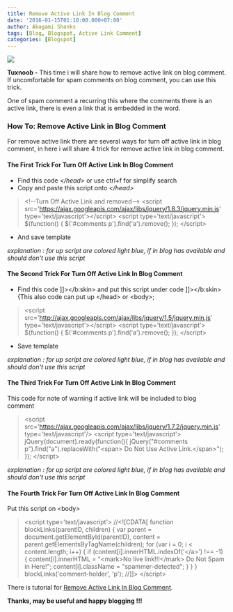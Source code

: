 ```yaml
---
title: Remove Active Link In Blog Comment
date: '2016-01-15T01:10:00.000+07:00'
author: Akagami Shanks
tags: [Blog, Blogspot, Active Link Comment]
categories: [Blogspot]
---
```


![](http://2.bp.blogspot.com/-qRCwATUPtL4/Vpfa706as9I/AAAAAAAACv4/BhYGgBbaO78/s1600/bloggericon.png)

**Tuxnoob -** This time i will share how to remove active link on blog comment. If uncomfortable for spam comments on blog comment, you can use this trick.  

One of spam comment a recurring this where the comments there is an active link, there is even a link that is embedded in the word.  

### How To: Remove Active Link in Blog Comment

For remove active link there are several ways for turn off active link in blog comment, in here i will share 4 trick for remove active link in blog comment.  

#### The First Trick For Turn Off Active Link In Blog Comment

* Find this code _&lt;/head&gt;_ or use ctrl+f for simplify search
* Copy and paste this script onto _&lt;/head&gt;_ 

> &lt;!--Turn Off Active Link and removed--&gt; &lt;script src='https://ajax.googleapis.com/ajax/libs/jquery/1.8.3/jquery.min.js' type='text/javascript'&gt;&lt;/script&gt; &lt;script type='text/javascript'&gt; $(function() { $('#comments p').find('a').remove(); }); &lt;/script&gt;

* And save template

_explanation : for up script are colored light blue, if in blog has available and should don't use this script_

#### The Second Trick For Turn Off Active Link In Blog Comment

* Find this code \]\]>&lt;/b:skin&gt; and put this script under code \]\]>&lt;/b:skin&gt; {This also code can put up &lt;/head&gt; or &lt;body&gt;;

> &lt;script src='http://ajax.googleapis.com/ajax/libs/jquery/1.5/jquery.min.js' type='text/javascript'&gt;&lt;/script&gt; &lt;script type='text/javascript'&gt; $(function() { $('#comments p').find('a').remove(); }); &lt;/script&gt;

* Save template

_explanation : for up script are colored light blue, if in blog has available and should don't use this script_

#### The Third Trick For Turn Off Active Link In Blog Comment

This code for note of warning if active link will be included to blog comment 

> &lt;script src='https://ajax.googleapis.com/ajax/libs/jquery/1.7.2/jquery.min.js' type='text/javascript'/&gt; &lt;script type='text/javascript'&gt; jQuery(document).ready(function(){ jQuery("#comments p").find("a").replaceWith("&lt;span&gt; Do Not Use Active Link.&lt;/span&gt;"); }); &lt;/script&gt;

_explanation : for up script are colored light blue, if in blog has available and should don't use this script_

#### The Fourth Trick For Turn Off Active Link In Blog Comment

Put this script on &lt;body&gt;  


> &lt;script type='text/javascript'&gt; //&lt;!\[CDATA\[ function blockLinks(parentID, children) { var parent = document.getElementById(parentID), content = parent.getElementsByTagName(children); for (var i = 0; i < content.length; i++) { if (content\[i\].innerHTML.indexOf('</a&gt;') !== -1) { content\[i\].innerHTML = "&lt;mark&gt;No live link!!!&lt;/mark&gt; Do Not Spam in Here!"; content\[i\].className = "spammer-detected"; } } } blockLinks('comment-holder', 'p'); //\]\]> &lt;/script&gt;


There is tutorial for [Remove Active Link In Blog Comment](https:/tuxnoob.com/tags/Blog).

**Thanks, may be useful and happy blogging !!!**